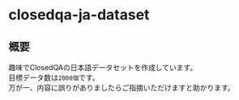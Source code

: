 # closedqa-ja-dataset
## 概要
趣味でClosedQAの日本語データセットを作成しています。  
目標データ数は`2000個`です。  
万が一、内容に誤りがありましたらご指摘いただけますと助かります。
